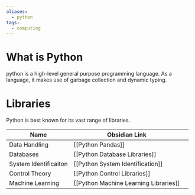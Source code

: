 ```yaml
---
aliases:
  - python
tags:
  - computing
---
```

# What is Python
python is a high-level general purpose programming language. As a language, it makes use of garbage collection and dynamic typing.

# Libraries
Python is best known for its vast range of libraries. 

| Name                  | Obsidian Link                         |     |
| --------------------- | ------------------------------------- | --- |
| Data Handling         | [[Python Pandas]]                     |     |
| Databases             | [[Python Database Libraries]]         |     |
| System Identificaiton | [[Python System Identification]]      |     |
| Control Theory        | [[Python Control Libraries]]          |     |
| Machine Learning      | [[Python Machine Learning Libraries]] |     |

